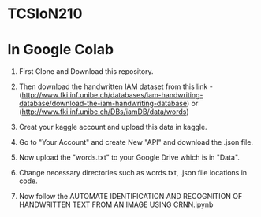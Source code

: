 # TCSIoN210
# In Google Colab

1) First Clone and Download this repository. 

2) Then download the handwritten IAM dataset from this link - (http://www.fki.inf.unibe.ch/databases/iam-handwriting-database/download-the-iam-handwriting-database) or (http://www.fki.inf.unibe.ch/DBs/iamDB/data/words)

3) Creat your kaggle account and upload this data in kaggle.

4) Go to "Your Account" and create New "API" and download the .json file.

5) Now upload the "words.txt"  to your Google Drive which is in "Data".

6) Change necessary directories such as words.txt, .json file locations in code.

7) Now follow the AUTOMATE IDENTIFICATION AND RECOGNITION OF HANDWRITTEN TEXT FROM AN  IMAGE USING CRNN.ipynb
